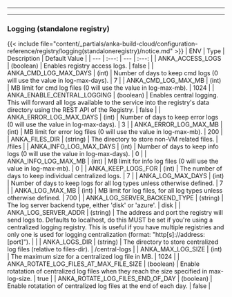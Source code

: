 
---
---
### Logging (standalone registry)
{{< include file="content/_partials/anka-build-cloud/configuration-reference/registry/logging(standaloneregistry)/notice.md" >}}
| ENV | Type | Description | Default Value |
| --- | :---: | --- | :---: |
| ANKA_ACCESS_LOGS | (boolean) | Enables registry access logs. | false |
| ANKA_CMD_LOG_MAX_DAYS | (int) | Number of days to keep cmd logs (0 will use the value in log-max-days). | 7 |
| ANKA_CMD_LOG_MAX_MB | (int) | MB limit for cmd log files (0 will use the value in log-max-mb). | 1024 |
| ANKA_ENABLE_CENTRAL_LOGGING | (boolean) | Enables central logging. This will forward all logs available to the service into the registry's data directory using the REST API of the Registry. | false |
| ANKA_ERROR_LOG_MAX_DAYS | (int) | Number of days to keep error logs (0 will use the value in log-max-days). | 3 |
| ANKA_ERROR_LOG_MAX_MB | (int) | MB limit for error log files (0 will use the value in log-max-mb). | 200 |
| ANKA_FILES_DIR | (string) | The directory to store non-VM related files. | /files |
| ANKA_INFO_LOG_MAX_DAYS | (int) | Number of days to keep info logs (0 will use the value in log-max-days). | 0 |
| ANKA_INFO_LOG_MAX_MB | (int) | MB limit for info log files  (0 will use the value in log-max-mb). | 0 |
| ANKA_KEEP_LOGS_FOR | (int) | The number of days to keep individual centralized logs. | 7 |
| ANKA_LOG_MAX_DAYS | (int) | Number of days to keep logs for all log types unless otherwise defined. | 7 |
| ANKA_LOG_MAX_MB | (int) | MB limit for log files, for all log types unless otherwise defined. | 700 |
| ANKA_LOG_SERVER_BACKEND_TYPE | (string) | The log server backend type, either 'disk' or 'azure'. | disk |
| ANKA_LOG_SERVER_ADDR | (string) | The address and port the registry will send logs to. Defaults to localhost, do this MUST be set if you're using a centralized logging registry. This is useful if you have multiple registries and only one is used for logging centralization (format: "http[s]://address:[port]"). |  |
| ANKA_LOGS_DIR | (string) | The directory to store centralized log files (relative to files-dir). | /central-logs |
| ANKA_MAX_LOG_SIZE | (int) | The maximum size for a centralized log file in MB. | 1024 |
| ANKA_ROTATE_LOG_FILES_AT_MAX_FILE_SIZE | (boolean) | Enable rotatation of centralized log files when they reach the size specified in max-log-size. | true |
| ANKA_ROTATE_LOG_FILES_END_OF_DAY | (boolean) | Enable rotatation of centralized log files at the end of each day. | false |
